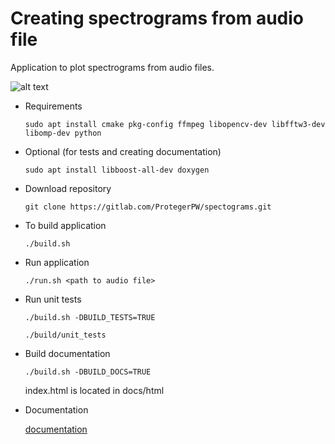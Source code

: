 # Creating spectrograms from audio file

Application to plot spectrograms from audio files.

![alt text](https://gitlab.com/ProtegerPW/spectograms/docs/spectrogram0.png "Example spectrogram")

* Requirements

    `sudo apt install cmake pkg-config ffmpeg libopencv-dev libfftw3-dev libomp-dev python`

* Optional (for tests and creating documentation)

    `sudo apt install libboost-all-dev doxygen`

* Download repository

    `git clone https://gitlab.com/ProtegerPW/spectograms.git`

* To build application

    `./build.sh`
  
* Run application
  
    `./run.sh <path to audio file>`

* Run unit tests

    `./build.sh -DBUILD_TESTS=TRUE`

    `./build/unit_tests`

* Build documentation

    `./build.sh -DBUILD_DOCS=TRUE`

    index.html is located in docs/html

* Documentation

    [documentation](https://protegerpw.gitlab.io/spectograms/index.html)

